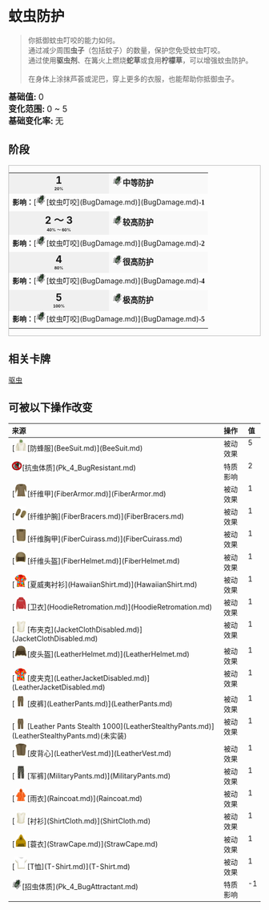 # 蚊虫防护  
> 你抵御蚊虫叮咬的能力如何。  
> 通过减少周围<b>虫子</b>（包括蚊子）的数量，保护您免受蚊虫叮咬。<br>通过使用<b>驱虫剂</b>、在篝火上燃烧<b>蛇草</b>或食用<b>柠檬草</b>，可以增强蚊虫防护。<br><br>在身体上涂抹芦荟或泥巴，穿上更多的衣服，也能帮助你抵御虫子。  
  
<div style="font-size:1.2em"><b>基础值: </b> 0 </div>  
<div style="font-size:1.2em"><b>变化范围: </b> 0 ~ 5 </div>  
<div style="font-size:1.2em"><b>基础变化率: </b> 无 </div>  
  
## 阶段  
<div  style="border:1px solid #BBB"><table><tr style="height:2em;"><td style="background-color:#F0F0F0;text-align:center;width:180px;font-size:1.4em;font-weight:bold;vertical-align:middle;"><div>1<div><div style="font-size:0.4em">20%</div></td><td colspan=2 style="font-size:1.1em;vertical-align:middle;background-color:#F9F9F9;"><div><b><div style="width:20px;display:inline-block;text-align:center"><img decoding="async" src="Sprite/Bugs17748.png" href="a.md" style="max-width:20px;max-height:20px;"></div>中等防护</b></div><div style="font-size:0.8em;padding-top:4px;"></div></td></tr><tr><td colspan=2><b>影响：</b>[<div style="width:20px;display:inline-block;text-align:center"><img decoding="async" src="Sprite/Bugs17748.png" href="a.md" style="max-width:20px;max-height:20px;"></div>[蚊虫叮咬](BugDamage.md)](BugDamage.md)<span style="font-family:ui-monospace"><b>-1</b></span></td></tr><tr><td colspan=2></td></tr><tr style="height:2em;"><td style="background-color:#F0F0F0;text-align:center;width:180px;font-size:1.4em;font-weight:bold;vertical-align:middle;"><div>2 ～ 3<div><div style="font-size:0.4em">40% ～ 60%</div></td><td colspan=2 style="font-size:1.1em;vertical-align:middle;background-color:#F9F9F9;"><div><b><div style="width:20px;display:inline-block;text-align:center"><img decoding="async" src="Sprite/Bugs17748.png" href="a.md" style="max-width:20px;max-height:20px;"></div>较高防护</b></div><div style="font-size:0.8em;padding-top:4px;"></div></td></tr><tr><td colspan=2><b>影响：</b>[<div style="width:20px;display:inline-block;text-align:center"><img decoding="async" src="Sprite/Bugs17748.png" href="a.md" style="max-width:20px;max-height:20px;"></div>[蚊虫叮咬](BugDamage.md)](BugDamage.md)<span style="font-family:ui-monospace"><b>-2</b></span></td></tr><tr><td colspan=2></td></tr><tr style="height:2em;"><td style="background-color:#F0F0F0;text-align:center;width:180px;font-size:1.4em;font-weight:bold;vertical-align:middle;"><div>4<div><div style="font-size:0.4em">80%</div></td><td colspan=2 style="font-size:1.1em;vertical-align:middle;background-color:#F9F9F9;"><div><b><div style="width:20px;display:inline-block;text-align:center"><img decoding="async" src="Sprite/Bugs17748.png" href="a.md" style="max-width:20px;max-height:20px;"></div>很高防护</b></div><div style="font-size:0.8em;padding-top:4px;"></div></td></tr><tr><td colspan=2><b>影响：</b>[<div style="width:20px;display:inline-block;text-align:center"><img decoding="async" src="Sprite/Bugs17748.png" href="a.md" style="max-width:20px;max-height:20px;"></div>[蚊虫叮咬](BugDamage.md)](BugDamage.md)<span style="font-family:ui-monospace"><b>-4</b></span></td></tr><tr><td colspan=2></td></tr><tr style="height:2em;"><td style="background-color:#F0F0F0;text-align:center;width:180px;font-size:1.4em;font-weight:bold;vertical-align:middle;"><div>5<div><div style="font-size:0.4em">100%</div></td><td colspan=2 style="font-size:1.1em;vertical-align:middle;background-color:#F9F9F9;"><div><b><div style="width:20px;display:inline-block;text-align:center"><img decoding="async" src="Sprite/Bugs17748.png" href="a.md" style="max-width:20px;max-height:20px;"></div>极高防护</b></div><div style="font-size:0.8em;padding-top:4px;"></div></td></tr><tr><td colspan=2><b>影响：</b>[<div style="width:20px;display:inline-block;text-align:center"><img decoding="async" src="Sprite/Bugs17748.png" href="a.md" style="max-width:20px;max-height:20px;"></div>[蚊虫叮咬](BugDamage.md)](BugDamage.md)<span style="font-family:ui-monospace"><b>-5</b></span></td></tr><tr><td colspan=2></td></tr></table></div>  
  
## 相关卡牌  
[驱虫](BugRepellentApplied.md)  
  
## 可被以下操作改变  
<table class="table table-bordered" data-toggle="table"  ><thead style=""><tr ><th  style="text-align:left;vertical-align:top;"  >来源</th><th  style="text-align:left;vertical-align:top;"  >操作</th><th  style="text-align:left;vertical-align:top;"  data-sortable="true"  >值</th></tr></thead><tr ><td  style="text-align:left;vertical-align:top;"  >[<div style="width:25px;display:inline-block;text-align:center"><img decoding="async" src="Sprite/BeeSuit.png" href="a.md" style="max-width:25px;max-height:25px;"></div>[防蜂服](BeeSuit.md)](BeeSuit.md)</td><td  style="text-align:left;vertical-align:top;"  >被动效果</td><td  style="text-align:left;vertical-align:top;"  >5</td></tr><tr ><td  style="text-align:left;vertical-align:top;"  ><div style="width:20px;display:inline-block;text-align:center"><img decoding="async" src="Sprite/BugsNot.png" href="a.md" style="max-width:20px;max-height:20px;"></div>[抗虫体质](Pk_4_BugResistant.md)</td><td  style="text-align:left;vertical-align:top;"  >特质影响</td><td  style="text-align:left;vertical-align:top;"  >2</td></tr><tr ><td  style="text-align:left;vertical-align:top;"  >[<div style="width:25px;display:inline-block;text-align:center"><img decoding="async" src="Sprite/FiberArmor.png" href="a.md" style="max-width:25px;max-height:25px;"></div>[纤维甲](FiberArmor.md)](FiberArmor.md)</td><td  style="text-align:left;vertical-align:top;"  >被动效果</td><td  style="text-align:left;vertical-align:top;"  >1</td></tr><tr ><td  style="text-align:left;vertical-align:top;"  >[<div style="width:25px;display:inline-block;text-align:center"><img decoding="async" src="Sprite/FiberBracers.png" href="a.md" style="max-width:25px;max-height:25px;"></div>[纤维护腕](FiberBracers.md)](FiberBracers.md)</td><td  style="text-align:left;vertical-align:top;"  >被动效果</td><td  style="text-align:left;vertical-align:top;"  >1</td></tr><tr ><td  style="text-align:left;vertical-align:top;"  >[<div style="width:25px;display:inline-block;text-align:center"><img decoding="async" src="Sprite/FiberCuirass.png" href="a.md" style="max-width:25px;max-height:25px;"></div>[纤维胸甲](FiberCuirass.md)](FiberCuirass.md)</td><td  style="text-align:left;vertical-align:top;"  >被动效果</td><td  style="text-align:left;vertical-align:top;"  >1</td></tr><tr ><td  style="text-align:left;vertical-align:top;"  >[<div style="width:25px;display:inline-block;text-align:center"><img decoding="async" src="Sprite/FiberHelmet.png" href="a.md" style="max-width:25px;max-height:25px;"></div>[纤维头盔](FiberHelmet.md)](FiberHelmet.md)</td><td  style="text-align:left;vertical-align:top;"  >被动效果</td><td  style="text-align:left;vertical-align:top;"  >1</td></tr><tr ><td  style="text-align:left;vertical-align:top;"  >[<div style="width:25px;display:inline-block;text-align:center"><img decoding="async" src="Sprite/HawaiianShirt.png" href="a.md" style="max-width:25px;max-height:25px;"></div>[夏威夷衬衫](HawaiianShirt.md)](HawaiianShirt.md)</td><td  style="text-align:left;vertical-align:top;"  >被动效果</td><td  style="text-align:left;vertical-align:top;"  >1</td></tr><tr ><td  style="text-align:left;vertical-align:top;"  >[<div style="width:25px;display:inline-block;text-align:center"><img decoding="async" src="Sprite/HoodieRetromation.png" href="a.md" style="max-width:25px;max-height:25px;"></div>[卫衣](HoodieRetromation.md)](HoodieRetromation.md)</td><td  style="text-align:left;vertical-align:top;"  >被动效果</td><td  style="text-align:left;vertical-align:top;"  >1</td></tr><tr ><td  style="text-align:left;vertical-align:top;"  >[<div style="width:25px;display:inline-block;text-align:center"><img decoding="async" src="Sprite/ShirtFiber.png" href="a.md" style="max-width:25px;max-height:25px;"></div>[布夹克](JacketClothDisabled.md)](JacketClothDisabled.md)</td><td  style="text-align:left;vertical-align:top;"  >被动效果</td><td  style="text-align:left;vertical-align:top;"  >1</td></tr><tr ><td  style="text-align:left;vertical-align:top;"  >[<div style="width:25px;display:inline-block;text-align:center"><img decoding="async" src="Sprite/LeatherHelmet.png" href="a.md" style="max-width:25px;max-height:25px;"></div>[皮头盔](LeatherHelmet.md)](LeatherHelmet.md)</td><td  style="text-align:left;vertical-align:top;"  >被动效果</td><td  style="text-align:left;vertical-align:top;"  >1</td></tr><tr ><td  style="text-align:left;vertical-align:top;"  >[<div style="width:25px;display:inline-block;text-align:center"><img decoding="async" src="Sprite/HawaiianShirt.png" href="a.md" style="max-width:25px;max-height:25px;"></div>[皮夹克](LeatherJacketDisabled.md)](LeatherJacketDisabled.md)</td><td  style="text-align:left;vertical-align:top;"  >被动效果</td><td  style="text-align:left;vertical-align:top;"  >1</td></tr><tr ><td  style="text-align:left;vertical-align:top;"  >[<div style="width:25px;display:inline-block;text-align:center"><img decoding="async" src="Sprite/LeatherPants.png" href="a.md" style="max-width:25px;max-height:25px;"></div>[皮裤](LeatherPants.md)](LeatherPants.md)</td><td  style="text-align:left;vertical-align:top;"  >被动效果</td><td  style="text-align:left;vertical-align:top;"  >1</td></tr><tr ><td  style="text-align:left;vertical-align:top;"  >[<div style="width:25px;display:inline-block;text-align:center"><img decoding="async" src="Sprite/LeatherPants.png" href="a.md" style="max-width:25px;max-height:25px;"></div>[Leather Pants Stealth 1000](LeatherStealthyPants.md)](LeatherStealthyPants.md)(未实装)</td><td  style="text-align:left;vertical-align:top;"  >被动效果</td><td  style="text-align:left;vertical-align:top;"  >1</td></tr><tr ><td  style="text-align:left;vertical-align:top;"  >[<div style="width:25px;display:inline-block;text-align:center"><img decoding="async" src="Sprite/LeatherVest.png" href="a.md" style="max-width:25px;max-height:25px;"></div>[皮背心](LeatherVest.md)](LeatherVest.md)</td><td  style="text-align:left;vertical-align:top;"  >被动效果</td><td  style="text-align:left;vertical-align:top;"  >1</td></tr><tr ><td  style="text-align:left;vertical-align:top;"  >[<div style="width:25px;display:inline-block;text-align:center"><img decoding="async" src="Sprite/MilitaryPants.png" href="a.md" style="max-width:25px;max-height:25px;"></div>[军裤](MilitaryPants.md)](MilitaryPants.md)</td><td  style="text-align:left;vertical-align:top;"  >被动效果</td><td  style="text-align:left;vertical-align:top;"  >1</td></tr><tr ><td  style="text-align:left;vertical-align:top;"  >[<div style="width:25px;display:inline-block;text-align:center"><img decoding="async" src="Sprite/Raincoat.png" href="a.md" style="max-width:25px;max-height:25px;"></div>[雨衣](Raincoat.md)](Raincoat.md)</td><td  style="text-align:left;vertical-align:top;"  >被动效果</td><td  style="text-align:left;vertical-align:top;"  >1</td></tr><tr ><td  style="text-align:left;vertical-align:top;"  >[<div style="width:25px;display:inline-block;text-align:center"><img decoding="async" src="Sprite/ShirtFiber.png" href="a.md" style="max-width:25px;max-height:25px;"></div>[衬衫](ShirtCloth.md)](ShirtCloth.md)</td><td  style="text-align:left;vertical-align:top;"  >被动效果</td><td  style="text-align:left;vertical-align:top;"  >1</td></tr><tr ><td  style="text-align:left;vertical-align:top;"  >[<div style="width:25px;display:inline-block;text-align:center"><img decoding="async" src="Sprite/StrawCape.png" href="a.md" style="max-width:25px;max-height:25px;"></div>[蓑衣](StrawCape.md)](StrawCape.md)</td><td  style="text-align:left;vertical-align:top;"  >被动效果</td><td  style="text-align:left;vertical-align:top;"  >1</td></tr><tr ><td  style="text-align:left;vertical-align:top;"  >[<div style="width:25px;display:inline-block;text-align:center"><img decoding="async" src="Sprite/Shirt.png" href="a.md" style="max-width:25px;max-height:25px;"></div>[T恤](T-Shirt.md)](T-Shirt.md)</td><td  style="text-align:left;vertical-align:top;"  >被动效果</td><td  style="text-align:left;vertical-align:top;"  >1</td></tr><tr ><td  style="text-align:left;vertical-align:top;"  ><div style="width:20px;display:inline-block;text-align:center"><img decoding="async" src="Sprite/Bugs17748.png" href="a.md" style="max-width:20px;max-height:20px;"></div>[招虫体质](Pk_4_BugAttractant.md)</td><td  style="text-align:left;vertical-align:top;"  >特质影响</td><td  style="text-align:left;vertical-align:top;"  >-1</td></tr></tbody></table>  
  


<script>document.title="蚊虫防护 - 卡牌生存百科 Card Survival Wiki";</script>